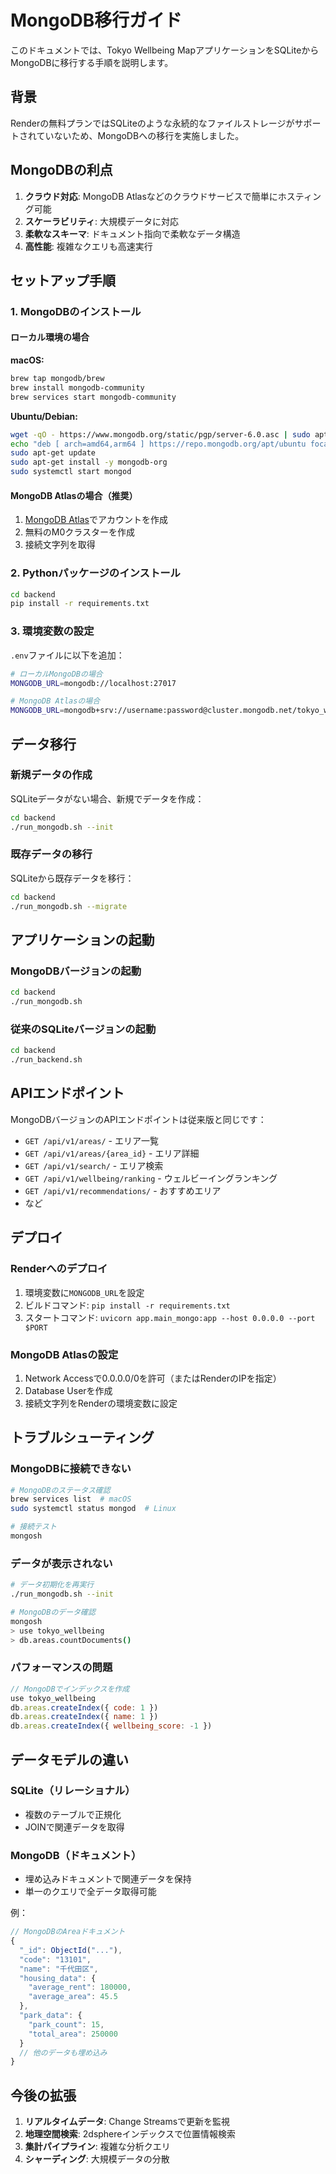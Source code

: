 # MongoDB移行ガイド

このドキュメントでは、Tokyo Wellbeing MapアプリケーションをSQLiteからMongoDBに移行する手順を説明します。

## 背景

Renderの無料プランではSQLiteのような永続的なファイルストレージがサポートされていないため、MongoDBへの移行を実施しました。

## MongoDBの利点

1. **クラウド対応**: MongoDB Atlasなどのクラウドサービスで簡単にホスティング可能
2. **スケーラビリティ**: 大規模データに対応
3. **柔軟なスキーマ**: ドキュメント指向で柔軟なデータ構造
4. **高性能**: 複雑なクエリも高速実行

## セットアップ手順

### 1. MongoDBのインストール

#### ローカル環境の場合

**macOS:**
```bash
brew tap mongodb/brew
brew install mongodb-community
brew services start mongodb-community
```

**Ubuntu/Debian:**
```bash
wget -qO - https://www.mongodb.org/static/pgp/server-6.0.asc | sudo apt-key add -
echo "deb [ arch=amd64,arm64 ] https://repo.mongodb.org/apt/ubuntu focal/mongodb-org/6.0 multiverse" | sudo tee /etc/apt/sources.list.d/mongodb-org-6.0.list
sudo apt-get update
sudo apt-get install -y mongodb-org
sudo systemctl start mongod
```

#### MongoDB Atlasの場合（推奨）

1. [MongoDB Atlas](https://www.mongodb.com/cloud/atlas)でアカウントを作成
2. 無料のM0クラスターを作成
3. 接続文字列を取得

### 2. Pythonパッケージのインストール

```bash
cd backend
pip install -r requirements.txt
```

### 3. 環境変数の設定

`.env`ファイルに以下を追加：

```bash
# ローカルMongoDBの場合
MONGODB_URL=mongodb://localhost:27017

# MongoDB Atlasの場合
MONGODB_URL=mongodb+srv://username:password@cluster.mongodb.net/tokyo_wellbeing?retryWrites=true&w=majority
```

## データ移行

### 新規データの作成

SQLiteデータがない場合、新規でデータを作成：

```bash
cd backend
./run_mongodb.sh --init
```

### 既存データの移行

SQLiteから既存データを移行：

```bash
cd backend
./run_mongodb.sh --migrate
```

## アプリケーションの起動

### MongoDBバージョンの起動

```bash
cd backend
./run_mongodb.sh
```

### 従来のSQLiteバージョンの起動

```bash
cd backend
./run_backend.sh
```

## APIエンドポイント

MongoDBバージョンのAPIエンドポイントは従来版と同じです：

- `GET /api/v1/areas/` - エリア一覧
- `GET /api/v1/areas/{area_id}` - エリア詳細
- `GET /api/v1/search/` - エリア検索
- `GET /api/v1/wellbeing/ranking` - ウェルビーイングランキング
- `GET /api/v1/recommendations/` - おすすめエリア
- など

## デプロイ

### Renderへのデプロイ

1. 環境変数に`MONGODB_URL`を設定
2. ビルドコマンド: `pip install -r requirements.txt`
3. スタートコマンド: `uvicorn app.main_mongo:app --host 0.0.0.0 --port $PORT`

### MongoDB Atlasの設定

1. Network Accessで0.0.0.0/0を許可（またはRenderのIPを指定）
2. Database Userを作成
3. 接続文字列をRenderの環境変数に設定

## トラブルシューティング

### MongoDBに接続できない

```bash
# MongoDBのステータス確認
brew services list  # macOS
sudo systemctl status mongod  # Linux

# 接続テスト
mongosh
```

### データが表示されない

```bash
# データ初期化を再実行
./run_mongodb.sh --init

# MongoDBのデータ確認
mongosh
> use tokyo_wellbeing
> db.areas.countDocuments()
```

### パフォーマンスの問題

```javascript
// MongoDBでインデックスを作成
use tokyo_wellbeing
db.areas.createIndex({ code: 1 })
db.areas.createIndex({ name: 1 })
db.areas.createIndex({ wellbeing_score: -1 })
```

## データモデルの違い

### SQLite（リレーショナル）
- 複数のテーブルで正規化
- JOINで関連データを取得

### MongoDB（ドキュメント）
- 埋め込みドキュメントで関連データを保持
- 単一のクエリで全データ取得可能

例：
```javascript
// MongoDBのAreaドキュメント
{
  "_id": ObjectId("..."),
  "code": "13101",
  "name": "千代田区",
  "housing_data": {
    "average_rent": 180000,
    "average_area": 45.5
  },
  "park_data": {
    "park_count": 15,
    "total_area": 250000
  }
  // 他のデータも埋め込み
}
```

## 今後の拡張

1. **リアルタイムデータ**: Change Streamsで更新を監視
2. **地理空間検索**: 2dsphereインデックスで位置情報検索
3. **集計パイプライン**: 複雑な分析クエリ
4. **シャーディング**: 大規模データの分散